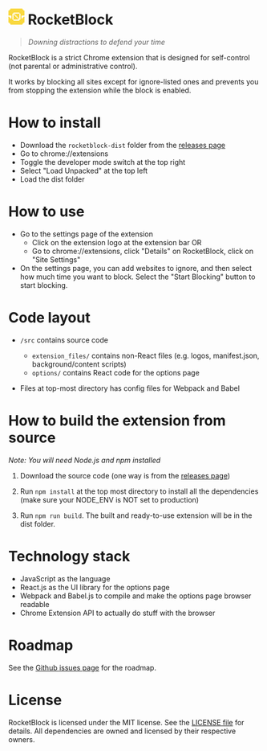 # ![rocketblock icon](src/extension_files/rocketblock32.png) RocketBlock

> *Downing distractions to defend your time*

RocketBlock is a strict Chrome extension that is designed for self-control (not parental or administrative control).

It works by blocking all sites except for ignore-listed ones and prevents you from stopping the extension while the block is enabled.

# How to install

- Download the `rocketblock-dist` folder from the [releases page](https://github.com/BaconErie/rocketblock/releases)
- Go to chrome://extensions
- Toggle the developer mode switch at the top right
- Select "Load Unpacked" at the top left
- Load the dist folder

# How to use

- Go to the settings page of the extension
    - Click on the extension logo at the extension bar OR
    - Go to chrome://extensions, click "Details" on RocketBlock, click on "Site Settings"
- On the settings page, you can add websites to ignore, and then select how much time you want to block. Select the "Start Blocking" button to start blocking.

# Code layout

- `/src` contains source code
    - `extension_files/` contains non-React files (e.g. logos, manifest.json, background/content scripts)
    - `options/` contains React code for the options page

- Files at top-most directory has config files for Webpack and Babel

# How to build the extension from source

*Note: You will need Node.js and npm installed*

1. Download the source code (one way is from the [releases page](https://github.com/BaconErie/rocketblock/releases))

2. Run `npm install` at the top most directory to install all the dependencies (make sure your NODE_ENV is NOT set to production)

3. Run `npm run build`. The built and ready-to-use extension will be in the dist folder.

# Technology stack

- JavaScript as the language
- React.js as the UI library for the options page
- Webpack and Babel.js to compile and make the options page browser readable
- Chrome Extension API to actually do stuff with the browser 

# Roadmap

See the [Github issues page](https://github.com/BaconErie/rocketblock/issues/1) for the roadmap.

# License

RocketBlock is licensed under the MIT license. See the [LICENSE file](LICENSE) for details. All dependencies are owned and licensed by their respective owners.